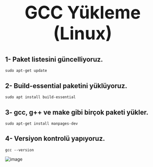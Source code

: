 # **<h1 align="center">GCC Yükleme (Linux)</h1>**

## 1- Paket listesini güncelliyoruz.
```
sudo apt-get update
```

## 2- Build-essential paketini yüklüyoruz.
```
sudo apt install build-essential
```

## 3- gcc, g++ ve make gibi birçok paketi yükler.
```
sudo apt-get install manpages-dev
```

## 4- Versiyon kontrolü  yapıyoruz.
```
gcc --version
```
![image](https://user-images.githubusercontent.com/73015593/185468880-059126b9-d4cb-444e-9cf1-b03e00400962.png)































